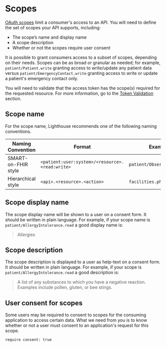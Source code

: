 # Scopes

[OAuth scopes](https://datatracker.ietf.org/doc/html/rfc6749#section-3.3) limit a consumer's access to an API. You will need to define the set of scopes your API supports, including:

- The scope’s name and display name
- A scope description
- Whether or not the scopes require user consent

It is possible to grant consumers access to a subset of scopes, depending on their needs. Scopes can be as broad or granular as needed; for example, `patient/Patient.write` granting access to write/update any patient data versus `patient/EmergencyContact.write` granting access to write or update a patient's emergency contact only.

You will need to validate that the access token has the scope(s) required for the requested resource. For more information, go to the [Token Validation](../token-validation) section. 

## Scope name

For the scope name, Lighthouse recommends one of the following naming conventions. 

| Naming Convention   | Format                                          | Example                    |
|---------------------|-------------------------------------------------|----------------------------|
| SMART-on-FHIR style | `<patient:user:system>/<resource>.<read:write>` | `patient/Observation.read` |
| Hierarchical style  | `<api>.<resource>.<action>`                     | `facilities.phone.manage`  |

## Scope display name

The scope display name will be shown to a user on a consent form. It should be written in plain language. For example, if your scope name is `patient/AllergyIntolerance.read` a good display name is:

> Allergies

## Scope description

The scope description is displayed to a user as help-text on a consent form. It should be written in plain language. For example, if your scope is `patient/AllergyIntolerance.read` a good description is:

> A list of any substances to which you have a negative reaction. Examples include pollen, gluten, or bee stings.

## User consent for scopes

Some users may be required to consent to scopes for the consuming application to access certain data. What we need from you is to know whether or not a user must consent to an application's request for this scope.

```
require consent: true
```
